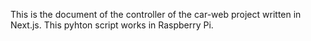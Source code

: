 This is the document of the controller of the car-web project written in Next.js.
This pyhton script works in Raspberry Pi.
